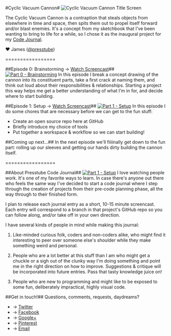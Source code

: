#Cyclic Vacuum Cannon#
![Cyclic Vacuum Cannon Title Screen](http://presstube.com/cyclic-vacuum-cannon/img/cvc-dark-title-screen.jpg)

The Cyclic Vacuum Cannon is a contraption that steals objects from elsewhere in time and space, then spits them out to propel itself forward and/or blast enemies. It's a concept from my sketchbook that I've been wanting to bring to life for a while, so I chose it as the inaugural project for my [Code Journal](#about-presstube-code-journal "About Presstube Code Journal").

<!-- You can find out more about the Cyclic Vacuum Cannon at [its other home at Presstube](http://presstube.com/cyclic-vacuum-cannon "Cyclic Vacuum Cannon at Presstube"). -->

♥ James ([@presstube](http://twitter.com/presstube "Presstube on Twitter"))


=================


##Episode 0: Brainstorming → [Watch Screencast](https://vimeo.com/48454761 "Watch Episode 0: Brainstorming on Vimeo")##
[![Part 0 - Brainstorming](http://presstube.com/cyclic-vacuum-cannon/img/vimeo-screenshot-part-0.jpg)](https://vimeo.com/48454761 "Watch Episode 0: Brainstorming on Vimeo")
In this episode I break a concept drawing of the cannon into its constituent parts, take a first crack at naming them, and think out loud about their responsibilities & relationships. Starting a project this way helps me get a better understanding of what I'm in for, and decide where to start building.






##Episode 1: Setup → [Watch Screencast](https://vimeo.com/50235100 "Watch Episode 1: Setup on Vimeo")##
[![Part 1 - Setup](http://presstube.com/cyclic-vacuum-cannon/img/vimeo-screenshot-part-1.jpg)](https://vimeo.com/50235100 "Watch Episode 1: Setup on Vimeo")
In this episode I do some chores that are necessary before we can get to the fun stuff: 
- Create an open source repo here at GitHub 
- Briefly introduce my choice of tools 
- Put together a workspace & workflow so we can start building!






##Coming up next...##
In the next episode we'll fiiiinally get down to the fun part: rolling up our sleeves and getting our hands dirty building the cannon itself.


=================


##About Presstube Code Journal##
[![Part 1 - Setup](http://presstube.com/cyclic-vacuum-cannon/img/code-journal-dark-title-screen.jpg)](https://vimeo.com/50235100 "Watch Cyclic Vacuum Cannon Code Journal Part 1: Setup")
I love watching people work. It's one of my favorite ways to learn. In case there's anyone out there who feels the same way I've decided to start a code journal where I step through the creation of projects from their pre-code planning phase, all the way through to their finished form.

I plan to release each journal entry as a short, 10-15 minute  screencast. Each entry will correspond to a branch in that project's GitHub repo so you can follow along, and/or take off in your own direction.

I have several kinds of people in mind while making this journal:

1. Like-minded curious folk, coders and non-coders alike, who might find it interesting to peer over someone else's shoulder while they make something weird and personal. 

2. People who are a lot better at this stuff than I am who might get a chuckle or a sigh out of the clunky way I'm doing something and point me in the right direction on how to improve. Suggestions & critique will be incorporated into future entries. Pass that tasty knowledge juice on!

3. People who are new to programming and might like to be exposed to some fun, deliberately impractical, highly visual code.





##Get in touch!##
Questions, comments, requests, daydreams?

- → [Twitter](http://twitter.com/presstube "@Presstube on Twitter")  
- → [Facebook](http://www.facebook.com/presstubecom "Presstube on Facebook")  
- → [Google+](https://plus.google.com/106858098085928290587/posts "Presstube on Google+")  
- → [Pinterest](http://pinterest.com/presstube/ "Presstube on Pinterest")  
- → [Email](mailto:j@presstube.com "Email James Paterson")




